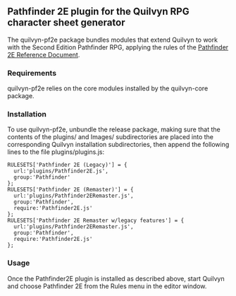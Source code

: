 ## Pathfinder 2E plugin for the Quilvyn RPG character sheet generator

The quilvyn-pf2e package bundles modules that extend Quilvyn to work with
the Second Edition Pathfinder RPG, applying the rules of the
<a href="https://2e.aonprd.com/Default.aspx">Pathfinder 2E Reference
Document</a>.

### Requirements

quilvyn-pf2e relies on the core modules installed by the quilvyn-core package.

### Installation

To use quilvyn-pf2e, unbundle the release package, making sure that the
contents of the plugins/ and Images/ subdirectories are placed into the
corresponding Quilvyn installation subdirectories, then append the following
lines to the file plugins/plugins.js:

    RULESETS['Pathfinder 2E (Legacy)'] = {
      url:'plugins/Pathfinder2E.js',
      group:'Pathfinder'
    };
    RULESETS['Pathfinder 2E (Remaster)'] = {
      url:'plugins/Pathfinder2ERemaster.js',
      group:'Pathfinder',
      require:'Pathfinder2E.js'
    };
    RULESETS['Pathfinder 2E Remaster w/legacy features'] = {
      url:'plugins/Pathfinder2ERemaster.js',
      group:'Pathfinder',
      require:'Pathfinder2E.js'
    };

### Usage

Once the Pathfinder2E plugin is installed as described above, start Quilvyn and
choose Pathfinder 2E from the Rules menu in the editor window.
